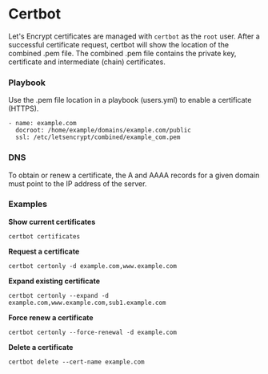 # Certbot

Let's Encrypt certificates are managed with `certbot` as the `root` user. After a successful certificate request, certbot will show the location of the combined .pem file. The combined .pem file contains the private key, certificate and intermediate (chain) certificates.

### Playbook

Use the .pem file location in a playbook (users.yml) to enable a certificate (HTTPS).

```
- name: example.com
  docroot: /home/example/domains/example.com/public
  ssl: /etc/letsencrypt/combined/example_com.pem
```

### DNS

To obtain or renew a certificate, the A and AAAA records for a given domain must point to the IP address of the server.

### Examples

**Show current certificates**
```
certbot certificates
```
**Request a certificate**
```
certbot certonly -d example.com,www.example.com
```
**Expand existing certificate**
```
certbot certonly --expand -d example.com,www.example.com,sub1.example.com
```
**Force renew a certificate**
```
certbot certonly --force-renewal -d example.com
```
**Delete a certificate**
```
certbot delete --cert-name example.com
```
